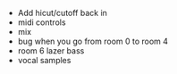 - Add hicut/cutoff back in
- midi controls
- mix
- bug when you go from room 0 to room 4
- room 6 lazer bass
- vocal samples
